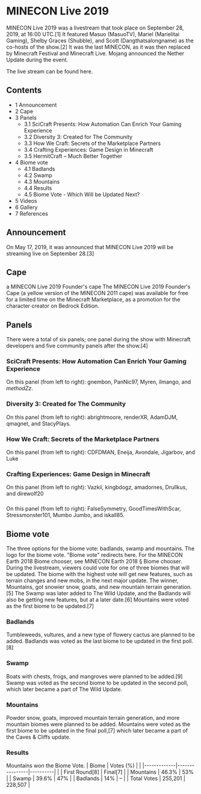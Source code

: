 # MINECON Live 2019
MINECON Live 2019 was a livestream that took place on September 28, 2019, at 16:00 UTC.[1] It featured Masuo (MasuoTV), Mariel (Marielitai Gaming), Shelby Graces (Shubble), and Scott (Dangthatsalongname) as the co-hosts of the show.[2] It was the last MINECON, as it was then replaced by Minecraft Festival and Minecraft Live. Mojang announced the Nether Update during the event.

The live stream can be found here.

## Contents
- 1 Announcement
- 2 Cape
- 3 Panels
	- 3.1 SciCraft Presents: How Automation Can Enrich Your Gaming Experience
	- 3.2 Diversity 3: Created for The Community
	- 3.3 How We Craft: Secrets of the Marketplace Partners
	- 3.4 Crafting Experiences: Game Design in Minecraft
	- 3.5 HermitCraft – Much Better Together
- 4 Biome vote
	- 4.1 Badlands
	- 4.2 Swamp
	- 4.3 Mountains
	- 4.4 Results
	- 4.5 Biome Vote - Which Will be Updated Next?
- 5 Videos
- 6 Gallery
- 7 References

## Announcement
On May 17, 2019, it was announced that MINECON Live 2019 will be streaming live on September 28.[3]

## Cape
a MINECON Live 2019 Founder's cape
The MINECON Live 2019 Founder's Cape (a yellow version of the MINECON 2011 cape) was available for free for a limited time on the Minecraft Marketplace, as a promotion for the character creator on Bedrock Edition.

## Panels
There were a total of six panels; one panel during the show with Minecraft developers and five community panels after the show.[4]

### SciCraft Presents: How Automation Can Enrich Your Gaming Experience



On this panel (from left to right): gnembon, PanNic97, Myren, ilmango, and _methodZz_.

### Diversity 3: Created for The Community



On this panel (from left to right): abrightmoore, renderXR, AdamDJM, qmagnet, and StacyPlays.

### How We Craft: Secrets of the Marketplace Partners



On this panel (from left to right): CDFDMAN, Eneija, Avondale, Jigarbov, and Luke

### Crafting Experiences: Game Design in Minecraft



On this panel (from left to right): Vazkii, kingbdogz, amadornes, Drullkus, and direwolf20

### 



On this panel (from left to right): FalseSymmetry, GoodTimesWithScar, Stressmonster101, Mumbo Jumbo, and iskall85.

## Biome vote
The three options for the biome vote: badlands, swamp and mountains.
The logo for the biome vote.
"Biome vote" redirects here.  For the MINECON Earth 2018 Biome chooser, see MINECON Earth 2018 § Biome chooser.
During the livestream, viewers could vote for one of three biomes that will be updated. The biome with the highest vote will get new features, such as terrain changes and new mobs, in the next major update. The winner, Mountains, got snowier snow, goats, and new mountain terrain generation.[5] The Swamp was later added to The Wild Update, and the Badlands will also be getting new features, but at a later date.[6] Mountains were voted as the first biome to be updated.[7]

### Badlands
Tumbleweeds, vultures, and a new type of flowery cactus are planned to be added. Badlands was voted as the last biome to be updated in the first poll.[8]

### Swamp
Boats with chests, frogs, and mangroves were planned to be added.[9] Swamp was voted as the second biome to be updated in the second poll, which later became a part of The Wild Update.

### Mountains
Powder snow, goats, improved mountain terrain generation, and more mountain biomes were planned to be added. Mountains were voted as the first biome to be updated in the final poll,[7] which later became a part of the Caves & Cliffs update.

### Results
Mountains won the Biome Vote.
| Biome       | Votes (%)      |          |
|-------------|----------------|----------|
|             | First Round[8] | Final[7] |
| Mountains   | 46.3%          | 53%      |
| Swamp       | 39.6%          | 47%      |
| Badlands    | 14%            | –        |
| Total Votes | 255,201        | 228,507  |

### 



